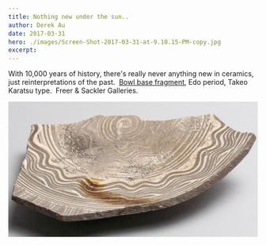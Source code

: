 ```yaml
---
title: Nothing new under the sun..
author: Derek Au
date: 2017-03-31
hero: ./images/Screen-Shot-2017-03-31-at-9.10.15-PM-copy.jpg
excerpt: 
---
```


With 10,000 years of history, there's really never anything new in ceramics, just reinterpretations of the past.  [Bowl base fragment](http://www.asia.si.edu/collections/edan/object.php?q=fsg_FSC-P-2056), Edo period, Takeo Karatsu type.  Freer & Sackler Galleries.

![](./images/Screen-Shot-2017-03-31-at-9.10.15-PM-copy.jpg)
